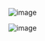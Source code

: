 ![image](https://user-images.githubusercontent.com/46963349/229723739-895e276b-d2a5-4357-b627-7cdd08395156.png)

![image](https://user-images.githubusercontent.com/46963349/229722927-29b6fa07-a07b-4e6b-a835-8dd79acb5661.png)

